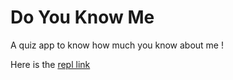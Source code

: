 # Do You Know Me

A quiz app to know how much you know about me !

Here is the [repl link](https://repl.it/@GaneshKumar13/Do-You-Know-Me?embed=1&publish=true "Do you know me cli quiz app")
